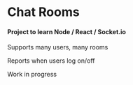 <h1>Chat Rooms
<h4>Project to learn Node / React / Socket.io</h4>
Supports many users, many rooms

Reports when users log on/off

Work in progress
